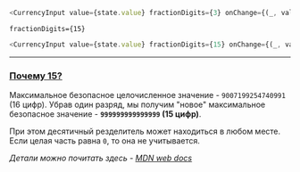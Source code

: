 ```js
<CurrencyInput value={state.value} fractionDigits={3} onChange={(_, value) => setState({ value })} />
```

`fractionDigits={15}`
```js
<CurrencyInput value={state.value} fractionDigits={15} onChange={(_, value) => setState({ value })} />
```


---
### <a name="/CurrencyInput?id=why15" href="#/CurrencyInput?id=why15">Почему 15?</a>

Максимальное безопасное целочисленное значение - `9007199254740991` (16 цифр).
Убрав один разряд, мы получим "новое" максимальное безопасное значение - **`999999999999999` (15 цифр)**.

При этом десятичный резделитель может находиться в любом месте. Если целая часть равна `0`, то она не учитывается.

*Детали можно почитать здесь - <a href="https://developer.mozilla.org/ru/docs/Web/JavaScript/Reference/Global_Objects/Number/MAX_SAFE_INTEGER">MDN web docs</a>*
